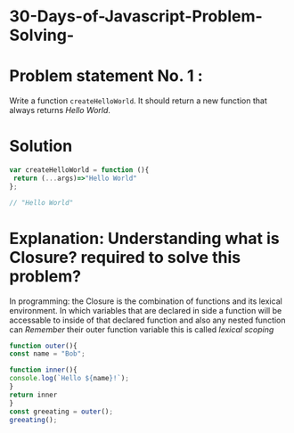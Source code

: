 # 30-Days-of-Javascript-Problem-Solving-
# Problem statement No. 1 :
Write a function ```createHelloWorld```. It should return a new function that always returns *Hello World*.

# Solution
```js
var createHelloWorld = function (){
 return (...args)=>"Hello World"
};

// "Hello World"
```


# Explanation: Understanding  what is Closure?  required to solve this problem?
In programming: the Closure is the combination of functions and  its lexical environment. In which variables that are declared in side a function will be accessable to  inside of that declared function and also any nested function can *Remember* their outer function variable this is called *lexical scoping* 

```js
function outer(){
const name = "Bob";

function inner(){
console.log(`Hello ${name}!`);
}
return inner
}
const greeating = outer();
greeating();
```
